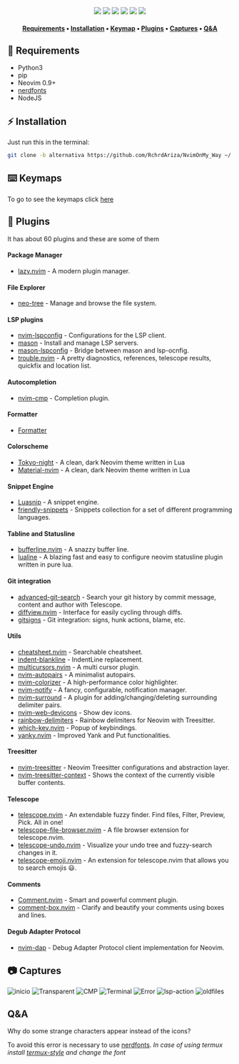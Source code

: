  <p align="Center">
  <img src="https://res.cloudinary.com/dhqo7n9gd/image/upload/v1693760235/Nvim/Head.jpg" >
  <img src="https://img.shields.io/badge/-%3E=0.8.0-success?logo=neovim&logoColor=ffffff&labelColor=246FFF&color=7A7A7A" >
  <img src="https://img.shields.io/badge/-Lua-success?logo=lua&logoColor=ffffff&labelColor=246FFF&color=7A7A7A" >
  <img src="https://img.shields.io/badge/-Linux-success?logo=linux&logoColor=ffffff&labelColor=246FFF&color=7A7A7A" >
  <img src="https://img.shields.io/badge/-Neovim-success?logo=neovim&logoColor=ffffff&labelColor=246FFF&color=7A7A7A" >
  <img src="https://img.shields.io/badge/-vim-success?logo=vim&logoColor=ffffff&labelColor=246FFF&color=7A7A7A" >
 </p>

<h4 align="center">
<a href="#requirements">Requirements</a> •
<a href="#installation">Installation</a> •
<a href="#keymaps">Keymap</a> •
<a href="#plugins">Plugins</a> •
<a href="#captures">Captures</a> •
<a href="#q&a">Q&A</a> 
</h4>

<!-- ## 📍 Requirements  -->
<h2 id="requirements">📍 Requirements</h2>

- Python3
- pip
- Neovim 0.9+
- [nerdfonts](https://www.nerdfonts.com/)
- NodeJS

<!-- ##  ⚡ Installation -->

<h2 id="installation">⚡ Installation</h2>
Just run this in the terminal:

```bash
git clone -b alternativa https://github.com/RchrdAriza/NvimOnMy_Way ~/.config/nvim && nvim
```

<!-- ## ⌨️ Keymaps -->
<h2 id="keymaps">⌨️ Keymaps</h2>

To go to see the keymaps click [here](keymaps_readme.md)

<!-- ## 🔌 Plugins -->
<h2 id="plugins">🔌 Plugins</h2>
It has about 60 plugins and these are some of them

#### Package Manager

- [lazy.nvim](https://github.com/folke/lazy.nvim) - A modern plugin manager.

#### File Explorer

- [neo-tree](https://github.com/nvim-neo-tree/neo-tree.nvim) - Manage and browse the file system.

#### LSP plugins

- [nvim-lspconfig](https://github.com/neovim/nvim-lspconfig) - Configurations for the LSP client.
- [mason](https://github.com/williamboman/mason.nvim) - Install and manage LSP servers.
- [mason-lspconfig](https://github.com/williamboman/mason-lspconfig.nvim) - Bridge between mason and lsp-ocnfig.
- [trouble.nvim](https://github.com/folke/trouble.nvim) - A pretty diagnostics, references, telescope results, quickfix and location list.

#### Autocompletion

- [nvim-cmp](https://github.com/hrsh7th/nvim-cmp) - Completion plugin.

#### Formatter

- [Formatter](https://github.com/mhartington/formatter.nvim)

#### Colorscheme

- [Tokyo-night](https://github.com/folke/tokyonight.nvim) - A clean, dark Neovim theme written in Lua
- [Material-nvim](https://github.com/marko-cerovac/material.nvim) - A clean, dark Neovim theme written in Lua

#### Snippet Engine

- [Luasnip](https://github.com/L3MON4D3/LuaSnip) - A snippet engine.
- [friendly-snippets](https://github.com/rafamadriz/friendly-snippets) - Snippets collection for a set of different programming languages.

#### Tabline and Statusline

- [bufferline.nvim](https://github.com/akinsho/bufferline.nvim) - A snazzy buffer line.
- [lualine](https://github.com/nvim-lualine/lualine.nvim) - A blazing fast and easy to configure neovim statusline plugin written in pure lua.

#### Git integration

- [advanced-git-search](https://github.com/aaronhallaert/advanced-git-search.nvim) - Search your git history by commit message, content and author with Telescope.
- [diffview.nvim](https://github.com/sindrets/diffview.nvim) - Interface for easily cycling through diffs.
- [gitsigns](https://github.com/lewis6991/gitsigns.nvim) - Git integration: signs, hunk actions, blame, etc.

#### Utils

- [cheatsheet.nvim](https://github.com/sudormrfbin/cheatsheet.nvim) - Searchable cheatsheet.
- [indent-blankline](https://github.com/lukas-reineke/indent-blankline.nvim) - IndentLine replacement.
- [multicursors.nvim](https://github.com/smoka7/multicursors.nvim) - A multi cursor plugin.
- [nvim-autopairs](https://github.com/windwp/nvim-autopairs) - A minimalist autopairs.
- [nvim-colorizer](https://github.com/norcalli/nvim-colorizer.lua) - A high-performance color highlighter.
- [nvim-notify](https://github.com/rcarriga/nvim-notify) - A fancy, configurable, notification manager.
- [nvim-surround](https://github.com/kylechui/nvim-surround) - A plugin for adding/changing/deleting surrounding delimiter pairs.
- [nvim-web-devicons](https://github.com/nvim-tree/nvim-web-devicons) - Show dev icons.
- [rainbow-delimiters](https://github.com/HiPhish/rainbow-delimiters.nvim) - Rainbow delimiters for Neovim with Treesitter.
- [which-key.nvim](https://github.com/folke/which-key.nvim) - Popup of keybindings.
- [yanky.nvim](https://github.com/gbprod/yanky.nvim) - Improved Yank and Put functionalities.

#### Treesitter

- [nvim-treesitter](https://github.com/nvim-treesitter/nvim-treesitter) - Neovim Treesitter configurations and abstraction layer.
- [nvim-treesitter-context](https://github.com/nvim-treesitter/nvim-treesitter-context) - Shows the context of the currently visible buffer contents.

#### Telescope

- [telescope.nvim](https://github.com/nvim-telescope/telescope.nvim) - An extendable fuzzy finder. Find files, Filter, Preview, Pick. All in one!
- [telescope-file-browser.nvim](https://github.com/nvim-telescope/telescope-file-browser.nvim) - A file browser extension for telescope.nvim.
- [telescope-undo.nvim](https://github.com/debugloop/telescope-undo.nvim) - Visualize your undo tree and fuzzy-search changes in it.
- [telescope-emoji.nvim](https://github.com/xiyaowong/telescope-emoji.nvim) - An extension for telescope.nvim that allows you to search emojis 😃.

#### Comments

- [Comment.nvim](https://github.com/numToStr/Comment.nvim) - Smart and powerful comment plugin.
- [comment-box.nvim](https://github.com/LudoPinelli/comment-box.nvim) - Clarify and beautify your comments using boxes and lines.

#### Degub Adapter Protocol

- [nvim-dap](https://github.com/mfussenegger/nvim-dap) - Debug Adapter Protocol client implementation for Neovim.

<!-- ## 📷 Captures -->
<h2 id="captures">📷 Captures</h2>

<img src='https://res.cloudinary.com/dhqo7n9gd/image/upload/v1713064220/Screenshot_2024-04-13_21-56-55_s3i5rg.png' alt="inicio" >
<img src='https://res.cloudinary.com/dhqo7n9gd/image/upload/v1713064220/Screenshot_2024-04-13_21-39-50_tj2qqd.png' alt="Transparent" >
<img src='https://res.cloudinary.com/dhqo7n9gd/image/upload/v1713064220/Screenshot_2024-04-13_21-55-37_woaf8n.png' alt="CMP">
<img src='https://res.cloudinary.com/dhqo7n9gd/image/upload/v1713064208/Screenshot_2024-04-13_21-34-30_kiwvcu.png' alt="Terminal">
<img src='https://res.cloudinary.com/dhqo7n9gd/image/upload/v1713064206/Screenshot_2024-04-13_21-32-40_oasrbf.png' alt="Error">
<img src='https://res.cloudinary.com/dhqo7n9gd/image/upload/v1713064168/Screenshot_2024-04-13_21-59-49_zvfwmq.png' alt="lsp-action">
<img src='https://res.cloudinary.com/dhqo7n9gd/image/upload/v1713064202/Screenshot_2024-04-13_21-31-04_ww7v6z.png' alt="oldfiles">

## Q&A

Why do some strange characters appear instead of the icons?

<p>

To avoid this error is necessary to use [nerdfonts](https://www.nerdfonts.com).
_In case of using termux install [termux-style](https://f-droid.org/es/packages/com.termux.styling) and change the font_

</p>
